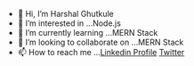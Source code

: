 - 👋 Hi, I’m Harshal Ghutkule
- 👀 I’m interested in ...Node.js
- 🌱 I’m currently learning ...MERN Stack
- 💞️ I’m looking to collaborate on ...MERN Stack
- 📫 How to reach me ...[Linkedin Profile](https://www.linkedin.com/in/harshal-ghutkule-28186a222) [Twitter](@Harshal55214888)

<!---
HarshalGhutkule/HarshalGhutkule is a ✨ special ✨ repository because its `README.md` (this file) appears on your GitHub profile.
You can click the Preview link to take a look at your changes.
--->
